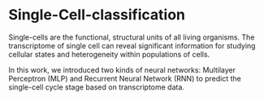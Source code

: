 # Single-Cell-classification

  Single-cells are the functional, structural units of all living organisms. The transcriptome of single cell can reveal significant information for studying cellular states and heterogeneity within populations of cells.

  In this work, we introduced two kinds of neural networks: Multilayer Perceptron (MLP) and Recurrent Neural Network (RNN) to predict the single-cell cycle stage based on transcriptome data. 
